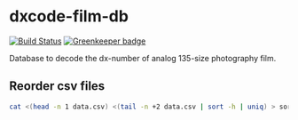 dxcode-film-db
==============

[![Build Status](https://travis-ci.org/ffindr/dxcode-film-db.svg?branch=master)](https://travis-ci.org/ffindr/dxcode-film-db) [![Greenkeeper badge](https://badges.greenkeeper.io/ffindr/dxcode-film-db.svg)](https://greenkeeper.io/)

Database to decode the dx-number of analog 135-size photography film.

## Reorder csv files

```bash
cat <(head -n 1 data.csv) <(tail -n +2 data.csv | sort -h | uniq) > sorted.csv
```
